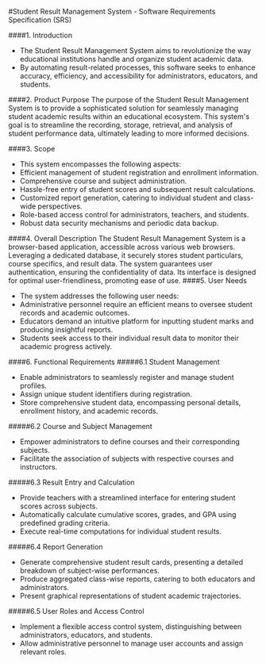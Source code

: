 #Student Result Management System - Software Requirements Specification (SRS)

####1. Introduction
- The Student Result Management System aims to revolutionize the way educational institutions handle and organize student academic data. 
- By automating result-related processes, this software seeks to enhance accuracy, efficiency, and accessibility for administrators, educators, and students.

####2. Product Purpose
The purpose of the Student Result Management System is to provide a sophisticated solution for seamlessly managing student academic results within an educational ecosystem. This system's goal is to streamline the recording, storage, retrieval, and analysis of student performance data, ultimately leading to more informed decisions.

####3. Scope
- This system encompasses the following aspects:
- Efficient management of student registration and enrollment information.
- Comprehensive course and subject administration.
- Hassle-free entry of student scores and subsequent result calculations.
- Customized report generation, catering to individual student and class-wide perspectives.
- Role-based access control for administrators, teachers, and students.
- Robust data security mechanisms and periodic data backup.

####4. Overall Description
 The Student Result Management System is a browser-based application, accessible across various web browsers. Leveraging a dedicated database, it securely stores student particulars, course specifics, and result data. The system guarantees user authentication, ensuring the confidentiality of data. Its interface is designed for optimal user-friendliness, promoting ease of use.
####5. User Needs
- The system addresses the following user needs:
- Administrative personnel require an efficient means to oversee student records and academic outcomes.
- Educators demand an intuitive platform for inputting student marks and producing insightful reports.
- Students seek access to their individual result data to monitor their academic progress actively.

####6. Functional Requirements
#####6.1 Student Management
- Enable administrators to seamlessly register and manage student profiles.
- Assign unique student identifiers during registration.
- Store comprehensive student data, encompassing personal details, enrollment history, and academic records.

#####6.2 Course and Subject Management
- Empower administrators to define courses and their corresponding subjects.
- Facilitate the association of subjects with respective courses and instructors.

#####6.3 Result Entry and Calculation
- Provide teachers with a streamlined interface for entering student scores across subjects.
- Automatically calculate cumulative scores, grades, and GPA using predefined grading criteria.
- Execute real-time computations for individual student results.

#####6.4 Report Generation
- Generate comprehensive student result cards, presenting a detailed breakdown of subject-wise performances.
- Produce aggregated class-wise reports, catering to both educators and administrators.
- Present graphical representations of student academic trajectories.

#####6.5 User Roles and Access Control
- Implement a flexible access control system, distinguishing between administrators, educators, and students.
- Allow administrative personnel to manage user accounts and assign relevant roles.
